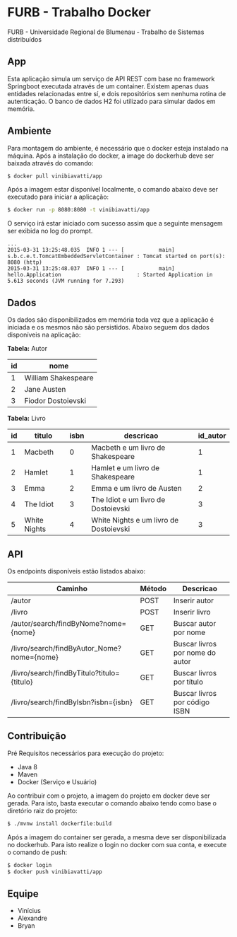 # FURB - Trabalho Docker
FURB - Universidade Regional de Blumenau - Trabalho de Sistemas distribuídos

## App
Esta aplicação simula um serviço de API REST com base no framework Springboot executada através de um container. Existem apenas duas entidades relacionadas entre sí, e dois repositórios sem nenhuma rotina de autenticação. O banco de dados H2 foi utilizado para simular dados em memória.

## Ambiente
Para montagem do ambiente, é necessário que o docker esteja instalado na máquina. Após a instalação do docker, a image do dockerhub deve ser baixada através do comando:

```bash
$ docker pull vinibiavatti/app
```

Após a imagem estar disponível localmente, o comando abaixo deve ser executado para iniciar a aplicação:

```bash
$ docker run -p 8080:8080 -t vinibiavatti/app
```

O serviço irá estar iniciado com sucesso assim que a seguinte mensagem ser exibida no log do prompt.

```text
...
2015-03-31 13:25:48.035  INFO 1 --- [           main] s.b.c.e.t.TomcatEmbeddedServletContainer : Tomcat started on port(s): 8080 (http)
2015-03-31 13:25:48.037  INFO 1 --- [           main] hello.Application                        : Started Application in 5.613 seconds (JVM running for 7.293)
```

## Dados
Os dados são disponibilizados em memória toda vez que a aplicação é iniciada e os mesmos não são persistidos. Abaixo seguem dos dados disponíveis na aplicação:

**Tabela:** Autor

| id | nome |
| --- | --- |
| 1 | William Shakespeare |
| 2 | Jane Austen |
| 3 | Fiodor Dostoievski |

**Tabela:** Livro

| id | titulo | isbn | descricao | id_autor |
| --- | --- | --- | --- | --- |
| 1 | Macbeth | 0 | Macbeth e um livro de Shakespeare | 1 |
| 2 | Hamlet | 1 | Hamlet e um livro de Shakespeare | 1 |
| 3 | Emma | 2 | Emma e um livro de Austen | 2 |
| 4 | The Idiot | 3 | The Idiot e um livro de Dostoievski | 3 |
| 5 | White Nights | 4 | White Nights e um livro de Dostoievski | 3 |

## API
Os endpoints disponíveis estão listados abaixo:

| Caminho | Método | Descricao |
| --- | --- | --- |
| /autor | POST | Inserir autor |
| /livro | POST | Inserir livro |
| /autor/search/findByNome?nome={nome} | GET | Buscar autor por nome |
| /livro/search/findByAutor_Nome?nome={nome} | GET | Buscar livros por nome do autor |
| /livro/search/findByTitulo?titulo={titulo} | GET | Buscar livros por título |
| /livro/search/findByIsbn?isbn={isbn} | GET | Buscar livros por código ISBN |

## Contribuição
Pré Requisitos necessários para execução do projeto:
- Java 8
- Maven
- Docker (Serviço e Usuário) 

Ao contribuir com o projeto, a imagem do projeto em docker deve ser gerada. Para isto, basta executar o comando abaixo tendo como base o diretório raiz do projeto:

```bash
$ ./mvnw install dockerfile:build
```

Após a imagem do container ser gerada, a mesma deve ser disponibilizada no dockerhub. Para isto realize o login no docker com sua conta, e execute o comando de push:

```bash
$ docker login
$ docker push vinibiavatti/app
```

## Equipe
- Vinícius
- Alexandre
- Bryan

